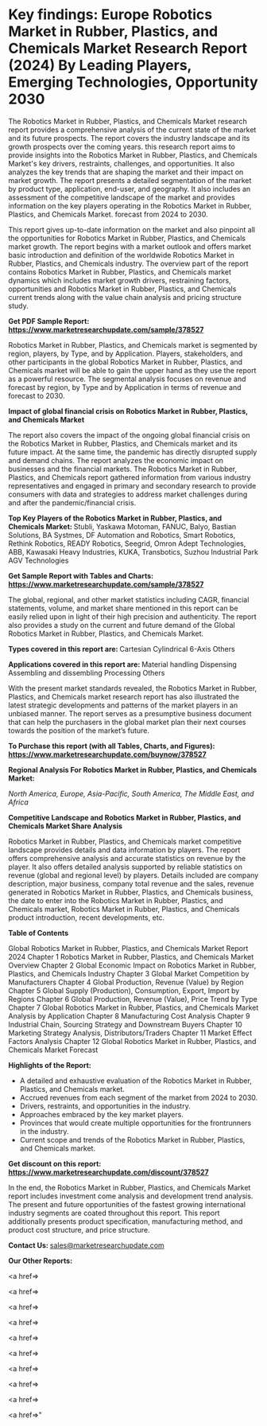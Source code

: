 # Key findings: Europe Robotics Market in Rubber, Plastics, and Chemicals Market Research Report (2024) By Leading Players, Emerging Technologies, Opportunity 2030

The Robotics Market in Rubber, Plastics, and Chemicals Market research report provides a comprehensive analysis of the current state of the market and its future prospects. The report covers the industry landscape and its growth prospects over the coming years. this research report aims to provide insights into the Robotics Market in Rubber, Plastics, and Chemicals Market's key drivers, restraints, challenges, and opportunities. It also analyzes the key trends that are shaping the market and their impact on market growth. The report presents a detailed segmentation of the market by product type, application, end-user, and geography. It also includes an assessment of the competitive landscape of the market and provides information on the key players operating in the Robotics Market in Rubber, Plastics, and Chemicals Market. forecast from 2024 to 2030.

This report gives up-to-date information on the market and also pinpoint all the opportunities for Robotics Market in Rubber, Plastics, and Chemicals market growth. The report begins with a market outlook and offers market basic introduction and definition of the worldwide Robotics Market in Rubber, Plastics, and Chemicals industry. The overview part of the report contains Robotics Market in Rubber, Plastics, and Chemicals market dynamics which includes market growth drivers, restraining factors, opportunities and Robotics Market in Rubber, Plastics, and Chemicals current trends along with the value chain analysis and pricing structure study.

<strong><b>Get PDF Sample Report: <a href=https://www.marketresearchupdate.com/sample/378527>https://www.marketresearchupdate.com/sample/378527</a></b></strong>

Robotics Market in Rubber, Plastics, and Chemicals market is segmented by region, players, by Type, and by Application. Players, stakeholders, and other participants in the global Robotics Market in Rubber, Plastics, and Chemicals market will be able to gain the upper hand as they use the report as a powerful resource. The segmental analysis focuses on revenue and forecast by region, by Type and by Application in terms of revenue and forecast to 2030.

<strong><b>Impact of global financial crisis on Robotics Market in Rubber, Plastics, and Chemicals Market</b></strong>

The report also covers the impact of the ongoing global financial crisis on the Robotics Market in Rubber, Plastics, and Chemicals market and its future impact. At the same time, the pandemic has directly disrupted supply and demand chains. The report analyzes the economic impact on businesses and the financial markets. The Robotics Market in Rubber, Plastics, and Chemicals report gathered information from various industry representatives and engaged in primary and secondary research to provide consumers with data and strategies to address market challenges during and after the pandemic/financial crisis.

<strong><b>Top Key Players of the Robotics Market in Rubber, Plastics, and Chemicals Market:
</b></strong>Stubli, Yaskawa Motoman, FANUC, Balyo, Bastian Solutions, BA Systmes, DF Automation and Robotics, Smart Robotics, Rethink Robotics, READY Robotics, Seegrid, Omron Adept Technologies, ABB, Kawasaki Heavy Industries, KUKA, Transbotics, Suzhou Industrial Park AGV Technologies<strong><b>
</b></strong>

<strong><b>Get Sample Report with Tables and Charts: <a href=https://www.marketresearchupdate.com/sample/378527>https://www.marketresearchupdate.com/sample/378527</a></b></strong>

The global, regional, and other market statistics including CAGR, financial statements, volume, and market share mentioned in this report can be easily relied upon in light of their high precision and authenticity. The report also provides a study on the current and future demand of the Global Robotics Market in Rubber, Plastics, and Chemicals Market.

<strong><b>Types covered in this report are:
</b></strong>Cartesian
Cylindrical
6-Axis
Others<strong><b>
</b></strong>

<strong><b>Applications covered in this report are:
</b></strong>Material handling
Dispensing
Assembling and dissembling
Processing
Others<strong><b>
</b></strong>

With the present market standards revealed, the Robotics Market in Rubber, Plastics, and Chemicals market research report has also illustrated the latest strategic developments and patterns of the market players in an unbiased manner. The report serves as a presumptive business document that can help the purchasers in the global market plan their next courses towards the position of the market’s future.

<strong><b>To Purchase this report (with all Tables, Charts, and Figures): <a href=https://www.marketresearchupdate.com/buynow/378527>https://www.marketresearchupdate.com/buynow/378527</a></b></strong>

<strong><b>Regional Analysis For Robotics Market in Rubber, Plastics, and Chemicals Market:</b></strong>

<em><i>North America, Europe, Asia-Pacific, South America, The Middle East, and Africa</i></em>

<strong><b>Competitive Landscape and Robotics Market in Rubber, Plastics, and Chemicals Market Share Analysis</b></strong>

Robotics Market in Rubber, Plastics, and Chemicals market competitive landscape provides details and data information by players. The report offers comprehensive analysis and accurate statistics on revenue by the player. It also offers detailed analysis supported by reliable statistics on revenue (global and regional level) by players. Details included are company description, major business, company total revenue and the sales, revenue generated in Robotics Market in Rubber, Plastics, and Chemicals business, the date to enter into the Robotics Market in Rubber, Plastics, and Chemicals market, Robotics Market in Rubber, Plastics, and Chemicals product introduction, recent developments, etc.

<strong><b>Table of Contents</b></strong>

Global Robotics Market in Rubber, Plastics, and Chemicals Market Report 2024
Chapter 1 Robotics Market in Rubber, Plastics, and Chemicals Market Overview
Chapter 2 Global Economic Impact on Robotics Market in Rubber, Plastics, and Chemicals Industry
Chapter 3 Global Market Competition by Manufacturers
Chapter 4 Global Production, Revenue (Value) by Region
Chapter 5 Global Supply (Production), Consumption, Export, Import by Regions
Chapter 6 Global Production, Revenue (Value), Price Trend by Type
Chapter 7 Global Robotics Market in Rubber, Plastics, and Chemicals Market Analysis by Application
Chapter 8 Manufacturing Cost Analysis
Chapter 9 Industrial Chain, Sourcing Strategy and Downstream Buyers
Chapter 10 Marketing Strategy Analysis, Distributors/Traders
Chapter 11 Market Effect Factors Analysis
Chapter 12 Global Robotics Market in Rubber, Plastics, and Chemicals Market Forecast

<strong><b>Highlights of the Report:</b></strong>

- A detailed and exhaustive evaluation of the Robotics Market in Rubber, Plastics, and Chemicals market.
- Accrued revenues from each segment of the market from 2024 to 2030.
- Drivers, restraints, and opportunities in the industry.
- Approaches embraced by the key market players.
- Provinces that would create multiple opportunities for the frontrunners in the industry.
- Current scope and trends of the Robotics Market in Rubber, Plastics, and Chemicals market.

<strong><b>Get discount on this report: <a href=https://www.marketresearchupdate.com/discount/378527>https://www.marketresearchupdate.com/discount/378527</a></b></strong>

In the end, the Robotics Market in Rubber, Plastics, and Chemicals Market report includes investment come analysis and development trend analysis. The present and future opportunities of the fastest growing international industry segments are coated throughout this report. This report additionally presents product specification, manufacturing method, and product cost structure, and price structure.

<strong><b>Contact Us:
</b></strong>sales@marketresearchupdate.com

<strong>Our Other Reports:</strong>

<a href=></a>

<a href=></a>

<a href=></a>

<a href=></a>

<a href=></a>

<a href=></a>

<a href=></a>

<a href=></a>

<a href=></a>

<a href=></a>"
